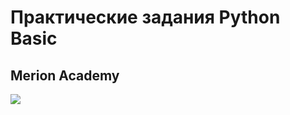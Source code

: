 # Практические задания Python Basic

## Merion Academy

![](https://wiki.merionet.ru/merion-academy/vendor/img/header/general/logo.svg)
